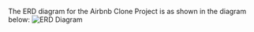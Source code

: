 The ERD diagram for the Airbnb Clone Project is as shown in the diagram below:
![ERD Diagram](../docs/image/https://github.com/mryshan/airbnb-clone-project/blob/main/ERD/Entity%20relationship-diagram.png)
